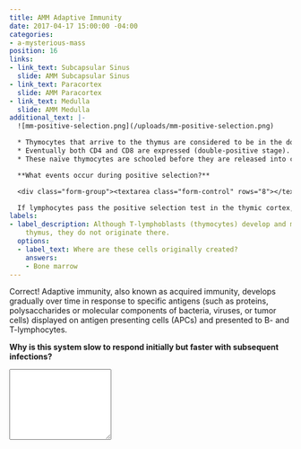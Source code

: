 ```yaml
---
title: AMM Adaptive Immunity
date: 2017-04-17 15:00:00 -04:00
categories:
- a-mysterious-mass
position: 16
links:
- link_text: Subcapsular Sinus
  slide: AMM Subcapsular Sinus
- link_text: Paracortex
  slide: AMM Paracortex
- link_text: Medulla
  slide: AMM Medulla
additional_text: |-
  ![mm-positive-selection.png](/uploads/mm-positive-selection.png)

  * Thymocytes that arrive to the thymus are considered to be in the double-negative stage and do not posses a T-cell receptor (TCR), CD4, or CD8 glycoproteins until they proliferate and begin differentiation in the cortex.
  * Eventually both CD4 and CD8 are expressed (double-positive stage).
  * These naïve thymocytes are schooled before they are released into circulation, undergoing a two-stage selection process that begins in the cortex with positive (clonal) selection.

  **What events occur during positive selection?**

  <div class="form-group"><textarea class="form-control" rows="8"></textarea></div>

  If lymphocytes pass the positive selection test in the thymic cortex, they move onto their next test in the:
labels:
- label_description: Although T-lymphoblasts (thymocytes) develop and mature in the
    thymus, they do not originate there.
  options:
  - label_text: Where are these cells originally created?
    answers:
    - Bone marrow
---
```


Correct! Adaptive immunity, also known as acquired immunity, develops gradually over time in response to specific antigens (such as proteins, polysaccharides or molecular components of bacteria, viruses, or tumor cells) displayed on antigen presenting cells (APCs) and presented to B- and T-lymphocytes.

**Why is this system slow to respond initially but faster with subsequent infections?**

<div class="form-group"><textarea class="form-control" rows="8"></textarea></div>
